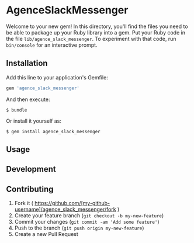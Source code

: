 # AgenceSlackMessenger

Welcome to your new gem! In this directory, you'll find the files you need to be able to package up your Ruby library into a gem. Put your Ruby code in the file `lib/agence_slack_messenger`. To experiment with that code, run `bin/console` for an interactive prompt.

## Installation

Add this line to your application's Gemfile:

```ruby
gem 'agence_slack_messenger'
```

And then execute:

    $ bundle

Or install it yourself as:

    $ gem install agence_slack_messenger

## Usage


## Development


## Contributing

1. Fork it ( https://github.com/[my-github-username]/agence_slack_messenger/fork )
2. Create your feature branch (`git checkout -b my-new-feature`)
3. Commit your changes (`git commit -am 'Add some feature'`)
4. Push to the branch (`git push origin my-new-feature`)
5. Create a new Pull Request
